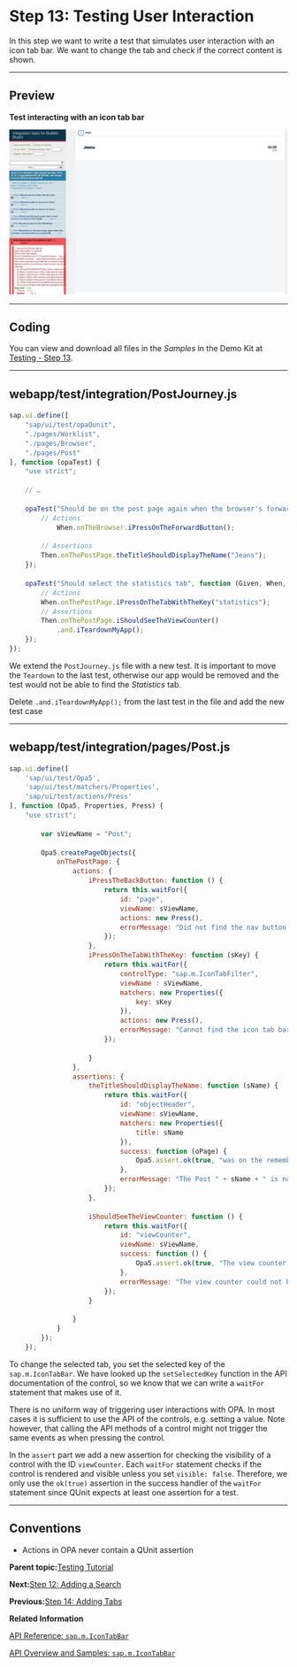 <!-- loio19ccd473c9a14c2ab7529303a2232d2c -->

# Step 13: Testing User Interaction

In this step we want to write a test that simulates user interaction with an icon tab bar. We want to change the tab and check if the correct content is shown.

***

## Preview

  
  
**Test interacting with an icon tab bar**

![](images/loioc76a7b50ffac42b29285d7f10fd605eb_LowRes.jpg "Test interacting with an icon tab bar")

***

## Coding

You can view and download all files in the *Samples* in the Demo Kit at [Testing - Step 13](https://ui5.sap.com/#/entity/sap.m.tutorial.testing/sample/sap.m.tutorial.testing.13).

***

## webapp/test/integration/PostJourney.js

```js
sap.ui.define([
	"sap/ui/test/opaQunit",
	"./pages/Worklist",
	"./pages/Browser",
	"./pages/Post"
], function (opaTest) {
	"use strict";

	// …

	opaTest("Should be on the post page again when the browser's forward button is pressed", function (Given, When, Then) {
		// Actions
			When.onTheBrowser.iPressOnTheForwardButton();

		// Assertions
		Then.onThePostPage.theTitleShouldDisplayTheName("Jeans");
	});

	opaTest("Should select the statistics tab", function (Given, When, Then) {
		// Actions
		When.onThePostPage.iPressOnTheTabWithTheKey("statistics");
		// Assertions
		Then.onThePostPage.iShouldSeeTheViewCounter()
			.and.iTeardownMyApp();
	});
});
```

We extend the `PostJourney.js` file with a new test. It is important to move the `Teardown` to the last test, otherwise our app would be removed and the test would not be able to find the *Statistics* tab.

Delete `.and.iTeardownMyApp();` from the last test in the file and add the new test case

***

## webapp/test/integration/pages/Post.js

```js
sap.ui.define([
	'sap/ui/test/Opa5',
	'sap/ui/test/matchers/Properties',
	'sap/ui/test/actions/Press'
], function (Opa5, Properties, Press) {
	"use strict";
 
		var sViewName = "Post";
 
		Opa5.createPageObjects({
			onThePostPage: {
				actions: {
					iPressTheBackButton: function () {
						return this.waitFor({
							id: "page",
							viewName: sViewName,
							actions: new Press(),
							errorMessage: "Did not find the nav button on object page"
						});
					},
					iPressOnTheTabWithTheKey: function (sKey) {
						return this.waitFor({
							controlType: "sap.m.IconTabFilter",
							viewName : sViewName,
							matchers: new Properties({
								key: sKey
							}),
							actions: new Press(),
							errorMessage: "Cannot find the icon tab bar"
						});
 
					}
				},
				assertions: {
					theTitleShouldDisplayTheName: function (sName) {
						return this.waitFor({
							id: "objectHeader",
							viewName: sViewName,
							matchers: new Properties({
								title: sName
							}),
							success: function (oPage) {
								Opa5.assert.ok(true, "was on the remembered detail page");
							},
							errorMessage: "The Post " + sName + " is not shown"
						});
					},
 
					iShouldSeeTheViewCounter: function () {
						return this.waitFor({
							id: "viewCounter",
							viewName: sViewName,
							success: function () {
								Opa5.assert.ok(true, "The view counter was visible");
							},
							errorMessage: "The view counter could not be found"
						});
					}

				}
			}
		});
	});
```

To change the selected tab, you set the selected key of the `sap.m.IconTabBar`. We have looked up the `setSelectedKey` function in the API documentation of the control, so we know that we can write a `waitFor` statement that makes use of it.

There is no uniform way of triggering user interactions with OPA. In most cases it is sufficient to use the API of the controls, e.g. setting a value. Note however, that calling the API methods of a control might not trigger the same events as when pressing the control.

In the `assert` part we add a new assertion for checking the visibility of a control with the ID `viewCounter`. Each `waitFor` statement checks if the control is rendered and visible unless you set `visible: false`. Therefore, we only use the `ok(true)` assertion in the success handler of the `waitFor` statement since QUnit expects at least one assertion for a test.

***

## Conventions

-   Actions in OPA never contain a QUnit assertion


**Parent topic:**[Testing Tutorial](testing-tutorial-291c912.md "In this tutorial we will test application functionality with the testing tools that are delivered with OpenUI5. At different steps of this tutorial you will write tests using QUnit, OPA5, and the OData V2 mock server. Additionally, you will learn about testing strategies, Test Driven Development (TDD), and much more.")

**Next:**[Step 12: Adding a Search](step-12-adding-a-search-0c270b4.md "We now add a search field to our bulletin board and define a filter that represents the search term. This is done similarly as in step 24 of the Walkthrough tutorial.")

**Previous:**[Step 14: Adding Tabs](step-14-adding-tabs-6e9c6bd.md "We want to display statistics for posts, for example, how many times it was viewed. To achieve this, we implement an icon tab bar with an Info tab and a Statistics tab. The existing content should be placed on the Info tab and the view count on the Statistics tab.")

**Related Information**  


[API Reference: `sap.m.IconTabBar`](https://ui5.sap.com/#/api/sap.m.IconTabBar)

[API Overview and Samples: `sap.m.IconTabBar` ](https://ui5.sap.com/#/entity/sap.m.IconTabBar)

